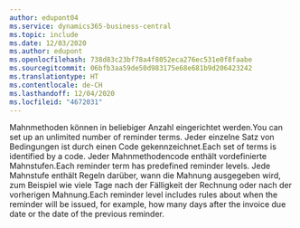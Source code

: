 ```yaml
---
author: edupont04
ms.service: dynamics365-business-central
ms.topic: include
ms.date: 12/03/2020
ms.author: edupont
ms.openlocfilehash: 738d83c23bf78a4f8052eca276ec531e0f8faabe
ms.sourcegitcommit: 06bfb3aa59de50d983175e68e681b9d206423242
ms.translationtype: HT
ms.contentlocale: de-CH
ms.lasthandoff: 12/04/2020
ms.locfileid: "4672031"
---
```

<span data-ttu-id="594cc-101">Mahnmethoden können in beliebiger Anzahl eingerichtet werden.</span><span class="sxs-lookup"><span data-stu-id="594cc-101">You can set up an unlimited number of reminder terms.</span></span> <span data-ttu-id="594cc-102">Jeder einzelne Satz von Bedingungen ist durch einen Code gekennzeichnet.</span><span class="sxs-lookup"><span data-stu-id="594cc-102">Each set of terms is identified by a code.</span></span> <span data-ttu-id="594cc-103">Jeder Mahnmethodencode enthält vordefinierte Mahnstufen.</span><span class="sxs-lookup"><span data-stu-id="594cc-103">Each reminder term has predefined reminder levels.</span></span> <span data-ttu-id="594cc-104">Jede Mahnstufe enthält Regeln darüber, wann die Mahnung ausgegeben wird, zum Beispiel wie viele Tage nach der Fälligkeit der Rechnung oder nach der vorherigen Mahnung.</span><span class="sxs-lookup"><span data-stu-id="594cc-104">Each reminder level includes rules about when the reminder will be issued, for example, how many days after the invoice due date or the date of the previous reminder.</span></span>
